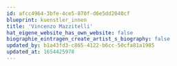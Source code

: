 ```yaml
---
id: afcc4964-3bfe-4ce5-870f-d6e5dd2040cf
blueprint: kuenstler_innen
title: 'Vincenzo Mazzitelli'
hat_eigene_website_has_own_website: false
biographie_eintragen_create_artist_s_biography: false
updated_by: b1a43fd3-c865-4122-b6cc-50cfa81a1985
updated_at: 1654425978
---
```


